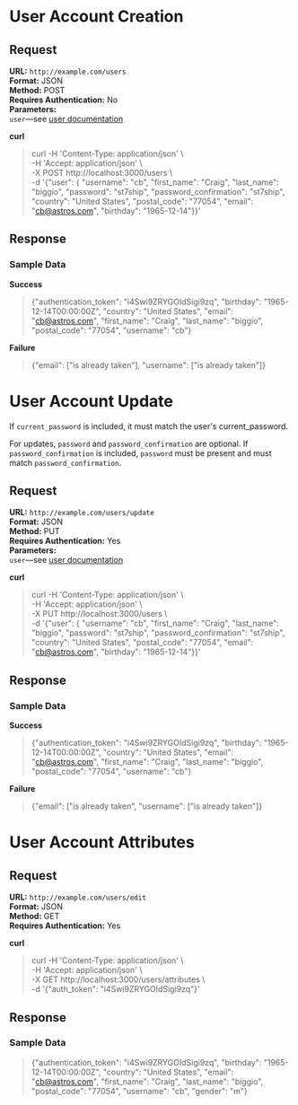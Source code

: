 # User Account Creation #

## Request ##

**URL:** `http://example.com/users`  
**Format:** JSON  
**Method:** POST  
**Requires Authentication:** No  
**Parameters:**  
  `user`—see [user documentation](https://github.com/ArgoNavisDev/mobile_api_documentation/blob/master/json_data/user.mkd)

**curl**

> curl -H 'Content-Type: application/json' \\  
> -H 'Accept: application/json' \\  
> -X POST http://localhost:3000/users \\  
> -d '{"user": { "username": "cb", "first_name": "Craig", "last_name": "biggio", "password": "st7ship", "password_confirmation": "st7ship", "country": "United States", "postal_code": "77054", "email": "cb@astros.com", "birthday": "1965-12-14"}}'


## Response ##

### Sample Data ###

**Success**

> {"authentication_token": "i4Swi9ZRYGOIdSigi9zq", "birthday": "1965-12-14T00:00:00Z", "country": "United States", "email": "cb@astros.com", "first_name": "Craig", "last_name": "biggio", "postal_code": "77054", "username": "cb"}

**Failure**

> {"email": ["is already taken"], "username": ["is already taken"]}

# User Account Update #

If `current_password` is included, it must match the user's current_password.

For updates, `password` and `password_confirmation` are optional. If `password_confirmation` is included, `password` must be present and must match `password_confirmation`.

## Request ##

**URL:** `http://example.com/users/update`  
**Format:** JSON  
**Method:** PUT  
**Requires Authentication:** Yes  
**Parameters:**  
  `user`—see [user documentation](https://github.com/ArgoNavisDev/mobile_api_documentation/blob/master/json_data/user.mkd)

**curl**

> curl -H 'Content-Type: application/json' \\  
> -H 'Accept: application/json' \\  
> -X PUT http://localhost:3000/users \\  
> -d '{"user": { "username": "cb", "first_name": "Craig", "last_name": "biggio", "password": "st7ship", "password_confirmation": "st7ship", "country": "United States", "postal_code": "77054", "email": "cb@astros.com", "birthday": "1965-12-14"}}'


## Response ##

### Sample Data ###

**Success**

> {"authentication_token": "i4Swi9ZRYGOIdSigi9zq", "birthday": "1965-12-14T00:00:00Z", "country": "United States", "email": "cb@astros.com", "first_name": "Craig", "last_name": "biggio", "postal_code": "77054", "username": "cb"}

**Failure**

> {"email": ["is already taken", "username": ["is already taken"]}

# User Account Attributes #

## Request ##

**URL:** `http://example.com/users/edit`  
**Format:** JSON  
**Method:** GET  
**Requires Authentication:** Yes  

**curl**

> curl -H 'Content-Type: application/json' \\  
> -H 'Accept: application/json' \\  
> -X GET http://localhost:3000/users/attributes \\  
> -d '{"auth_token": "i4Swi9ZRYGOIdSigi9zq"}'

## Response ##

### Sample Data ###

> {"authentication_token": "i4Swi9ZRYGOIdSigi9zq", "birthday": "1965-12-14T00:00:00Z", "country": "United States", "email": "cb@astros.com", "first_name": "Craig", "last_name": "biggio", "postal_code": "77054", "username": "cb", "gender": "m"}

